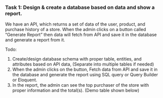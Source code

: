 ### Task 1: Design & create a database based on data and show a report.
We have an API, which returns a set of data of the user, product, and purchase history of a store. When the
admin clicks on a button called “Generate Report” then data will fetch from API and save it in the database
and generate a report from it.

Todo:
1. Create/design database schema with proper table, entities, and attributes based on API data,
(Separate into multiple tables if needed)
2. When the admin clicks on the button, Fetch data from API and save it in the database and generate
the report using SQL query or Query Builder or Eloquent.
3. In the report, the admin can see the top purchaser of the store with proper information and the
total(s). (Demo table shown below)
